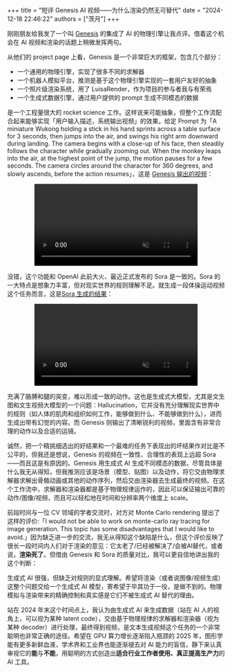 +++
title = "短评 Genesis AI 视频——为什么渲染仍然无可替代"
date = "2024-12-18 22:46:22"
authors = ["茨月"]
+++

刚刚朋友给我发了一个叫 [Genesis](https://genesis-embodied-ai.github.io/) 的集成了 AI 的物理引擎让我点评。借着这个机会在 AI 视频和渲染的话题上稍微发挥两句。

<!-- more -->

从他们的 project page 上看，Genesis 是一个非常巨大的框架，包含几个部分：

- 一个通用的物理引擎，实现了很多不同的求解器
- 一个机器人模拟平台，推测是基于这个物理引擎实现的一套用户友好的抽象
- 一个照片级渲染系统，用了 LuisaRender，作为项目的参与者我与有荣焉
- 一个生成式数据引擎，通过用户提供的 prompt 生成不同模态的数据

是一个工程量很大的 rocket science 工作。这样说来可能抽象，但整个工作流配合起来能够实现「用户输入描述，系统输出视频」的效果。给定 Prompt 为「A miniature Wukong holding a stick in his hand sprints across a table surface for 3 seconds, then jumps into the air, and swings his right arm downward during landing. The camera begins with a close-up of his face, then steadily follows the character while gradually zooming out. When the monkey leaps into the air, at the highest point of the jump, the motion pauses for a few seconds. The camera circles around the character for 360 degrees, and slowly ascends, before the action resumes」，这是 [Genesis 输出的视频](https://bucket.zcy.moe/wukong_genesis.mov)：

<p style="text-align: center;">
<video controls="" muted="" loop="" playsinline="" width="75%">
    <source src="https://bucket.zcy.moe/wukong_genesis.mov" type="video/mp4">
</video>
</p>

没错，这个功能和 OpenAI 此前大火、最近正式发布的 Sora 是一致的。Sora 的一大特点是想象力丰富，但对现实世界的规则理解不足。就生成一段体操运动视频这个任务而言，这是[Sora 生成的结果](https://bucket.zcy.moe/sora_gymnastics.mp4)：

<p style="text-align: center;">
<video controls="" muted="" loop="" playsinline="" width="75%">
    <source src="https://bucket.zcy.moe/sora_gymnastics.mp4" type="video/mp4">
</video>
</p>

充满了胳膊和腿的突变，难以形成一致的动作。这也是生成式大模型，尤其是文生图和文生视频大模型的一个问题：Hallucination，它并没有充分理解现实世界中的规则（如人体的肌肉和组织如何工作，能够做到什么、不能够做到什么），进而生成出带有幻觉的内容。而 Genesis 则输出了清晰锐利的视频，里面含有非常合理的动作以及合适的运镜。

诚然，把一个精挑细选出的好结果和一个最难的任务下表现出的坏结果作对比是不公平的，但我还是想说，Genesis 的视频在一致性、合理性的表现上远超 Sora——而且这是有原因的。Genesis 用生成式 AI 生成不同模态的数据，尽管具体是什么我无从得知，但我推测应该是场景（模型、贴图）以及动作，将它交由物理求解器求解出骨骼动画或其他的动作序列，然后交由渲染器去生成最终的视频。在这个工作流中，求解器和渲染器都是基于物理规律运作的，因此可以保证输出可靠的动作/图像/视频，而且可以轻松地在时间和分辨率两个维度上 scale。

前段时间与一位 CV 领域的学者交流时，对方对 Monte Carlo rendering 提出了这样的评价:「I would not be able to work on monte-carlo ray tracing for image generation. This topic has some disadvantages that I would like to avoid.」因为缺乏进一步的交流，我无从得知这个缺陷是什么，但这个评价反映了很长一段时间内人们对于渲染的意见：它太老了/已经被解决了/会被AI替代，或者说，**渲染死了**。但借由 Genesis 和 Sora 的质量对比，我可以更自信地讲出我的这个判断：

<div class="collapsible">
    <div class="inner">
        生成式 AI 很强，但缺乏对规则的显式理解。希望将渲染（或者说图像/视频生成）这整个问题交给一个生成式 AI 模型，寄希望于毕其功于一役，是做不到的。物理模拟与渲染带来的精确控制和真实感是它们不被生成式 AI 替代的理由。
    </div>
</div>


站在 2024 年末这个时间点上，我认为由生成式 AI 来生成数据（站在 AI 人的视角上，可以视为某种 latent code），交由基于物理规律的求解器和渲染器（视为某种 decoder）进行处理，最终得到视频，是文本生成视频这个任务的一个非常聪明也非常正确的途径。希望在 GPU 算力增长逐渐陷入瓶颈的 2025 年，图形学能有更多新鲜血液，学术界和工业界也能逐渐褪去对 AI 能力的盲信，静下来认真审视它的**能**与**不能**，用聪明的方式创造出**适合行业工作者使用、真正提高生产力**的 AI 工具。